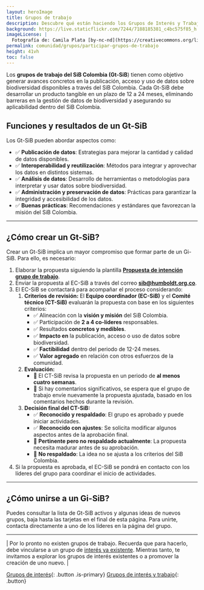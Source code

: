```yaml
---
layout: heroImage
title: Grupos de trabajo
description: Descubre qué están haciendo los Grupos de Interés y Trabajo, y cómo puedes unirte.
background: https://live.staticflickr.com/7244/7188185381_c4bc575f85_h.jpg
imageLicense: |
  Fotografía de: Camila Plata [by-nc-nd](https://creativecommons.org/licenses/by-nc-nd/2.0/)  vía [Flickr](https://www.flickr.com/photos/camisilver/7188185381/) 
permalink: comunidad/grupos/participar-grupos-de-trabajo
height: 41vh
toc: false
---
```


Los **grupos de trabajo del SiB Colombia (Gt-SiB**) tienen como objetivo generar avances concretos en la publicación, acceso y uso de datos sobre biodiversidad disponibles a través del SiB Colombia.  Cada Gt-SiB debe desarrollar un producto tangible en un plazo de 12 a 24 meses, eliminando barreras en la gestión de datos de biodiversidad y asegurando su aplicabilidad dentro del SiB Colombia.

## Funciones y resultados de un Gt-SiB

Los Gt-SiB pueden abordar aspectos como:

* ✅ **Publicación de datos**: Estrategias para mejorar la cantidad y calidad de datos disponibles.
* ✅ **Interoperabilidad y reutilización**: Métodos para integrar y aprovechar los datos en distintos sistemas.
* ✅ **Análisis de datos**: Desarrollo de herramientas o metodologías para interpretar y usar datos sobre biodiversidad.
* ✅ **Administración y preservación de datos**: Prácticas para garantizar la integridad y accesibilidad de los datos.
* ✅ **Buenas prácticas**: Recomendaciones y estándares que favorezcan la misión del SiB Colombia.

___

## ¿Cómo crear un Gt-SiB?

Crear un Gt-SiB implica un mayor compromiso que formar parte de un Gi-SiB. Para ello, es necesario:

1. Elaborar la propuesta siguiendo la plantilla **[Propuesta de intención grupo de trabajo](http://docs.google.com/document/d/1MDZMQMUZHoRDzZl-VYJB1woqEERo5Q1lpvF6PYhZWDY/edit)**.
2. Enviar la propuesta al EC-SiB a través del correo **[sib@humboldt.org.co](mailto:sib@humboldt.org.co)**.
3. El EC-SiB se contactará para acompañar el proceso considerando:
    1. **Criterios de revisión:** El **Equipo coordinador (EC-SiB)** y el **Comité técnico (CT-SiB)** evaluarán la propuesta con base en los siguientes criterios:
        *  ✅ Alineación con la **visión y misión** del SiB Colombia.
        *  ✅ Participación de **2 a 4 co-líderes** responsables.
        *  ✅ Resultados **concretos y medibles**.
        *  ✅ **Impacto en** la publicación, acceso o uso de datos sobre biodiversidad.
        *  ✅ **Factibilidad** dentro del periodo de 12-24 meses.
        * ✅ **Valor agregado** en relación con otros esfuerzos de la comunidad.
    2. **Evaluación:**
        * 🔹 El CT-SiB revisa la propuesta en un periodo de **al menos cuatro semanas**.
        * 🔹 Si hay comentarios significativos, se espera que el grupo de trabajo envíe nuevamente la propuesta ajustada, basado en los comentarios hechos durante la revisión.
    3. **Decisión final del CT-SiB:**
        *  ✅ **Reconocido y respaldado**: El grupo es aprobado y puede iniciar actividades.
        *  ✅ **Reconocido con ajustes**: Se solicita modificar algunos aspectos antes de la aprobación final.
        * 🔹 **Pertinente pero no respaldado actualmente**: La propuesta necesita madurar antes de su aprobación.
        * 🔹 **No respaldado**: La idea no se ajusta a los criterios del SiB Colombia.
4. Si la propuesta es aprobada, el EC-SiB se pondrá en contacto con los líderes del grupo para coordinar el inicio de actividades.

___

## ¿Cómo unirse a un Gi-SiB?

Puedes consultar la lista de Gt-SiB activos y algunas ideas de nuevos grupos, baja hasta las tarjetas en el final de esta página. Para unirte, contacta directamente a uno de los líderes en la página del grupo.

___

| Por lo pronto no existen grupos de trabajo. Recuerda que para hacerlo, debe vincularse a un grupo de [interés ya existente](https://biodiversidad.co/comunidad/grupos/participar-grupos-de-interes). Mientras tanto, te invitamos a explorar los grupos de interés existentes o a promover la creación de uno nuevo. |

[Grupos de interés](/comunidad/grupos/participar-grupos-de-interes){: .button .is-primary} [Grupos de interés y trabajo](/comunidad/grupos){: .button}
